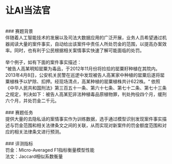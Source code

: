 # 让AI当法官
<br>
### 赛题背景<br>
伴随着人工智能技术的发展以及司法大数据应用的广泛开展，业务人员希望通过机器阅读大量的案件事实，自动给出该案件中责任人所处罚金的范围，以提高办案效率。同时，也有利于公民根据相关案情事实快速了解可能面临的处罚。 <br>
<br>
举个例子，如有下面的案件事实描述：<br>
“被告人高某明知罂粟为毒品，于2012年11月份将捡拾的罂粟籽种植在其院内。2013年4月8日，公安机关民警在巡逻中发现被告人高某家中种植的罂粟后遂将罂粟植株予以铲除、扣押。经现场清点，高某种植的罂粟植株共计622株。“ 依照《中华人民共和国刑法》第三百五十一条、第六十七条、第七十二条、第七十三条之规定，判决如下：被告人高某犯非法种植毒品原植物罪，判处拘役四个月，缓刑六个月，并处罚金二千元。<br>
<br>          
### 赛题任务<br>
提供大量的去隐私话的案情事实作为训练数据，选手通过模型识别发现案件事实描述与罚金范围和相关法律条文之间的关联，从而实现对新案件的罚金额度范围和对应的相关法律条文进行预测。<br>
<br>
### 评测指标<br>
罚金：Micro-Averaged F1指标衡量模型性能<br>
法文：Jaccard相似系数衡量<br>
          
                  
